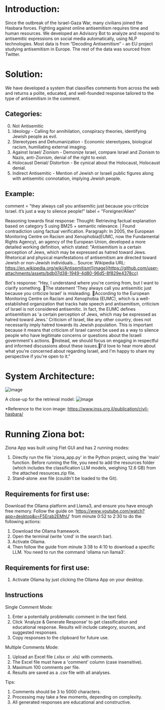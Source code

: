 # Introduction: 
Since the outbreak of the Israel-Gaza War, many civilians joined the Hasbara forces.
Fighting against online antisemitism requires time and human resources.
We developed an Advisory Bot to analyze and respond to antisemitic expressions on social media automatically, using NLP technologies.
Most data is from “Decoding Antisemitism” - an EU project studying antisemitism in Europe. The rest of the data was sourced from Twitter.

# Solution:
We have developed a system that classifies comments from across the web and returns a polite, educated, and well-founded response tailored to the type of antisemitism in the comment.

## Categories:
0. Not Antisemitic
1. Ideology - Calling for annihilation, conspiracy theories, identifying Jewish people as evil.
2. Stereotypes and Dehumanization - Economic stereotypes, biological racism, humiliating external imaging.
3. Against Israel/ Zionism - Demonize Israel, compare Israel and Zionism to Nazis, anti-Zionism, denial of the right to exist.
4. Holocaust Denial/ Distortion - Be cynical about the Holocaust, Holocaust denial.
5. Indirect Antisemitic - Mention of Jewish or Israeli public figures along with antisemitic connotation, implying Jewish people.

## Example:
comment = "they always call you antisemitic just because you criticize Israel. it’s just a way to silence people!"
label = "Foreigner/Alien"

Reasoning towards final response:
Thought: Retrieving factual explanation based on category 5 using BM25 + semantic relevance. | Found contradiction using factual verification. Paragraph: In 2005, the European Monitoring Centre on Racism and Xenophobia(EUMC, now the Fundamental Rights Agency), an agency of the European Union, developed a more detailed working definition, which stated: "Antisemitism is a certain perception of Jews, which may be expressed as hatred toward Jews. Rhetorical and physical manifestations of antisemitism are directed toward Jewish or non-Jewish individuals...
Source: Wikipedia
URL: https://en.wikipedia.org/wiki/Antisemitism![image](https://github.com/user-attachments/assets/bdb07d38-1949-4d80-96d5-8f829e4378cc)

Bot's response:
"Hey, I understand where you're coming from, but I want to clarify something. The statement 'They always call you antisemitic just because you criticize Israel' is misleading. According to the European Monitoring Centre on Racism and Xenophobia (EUMC), which is a well-established organization that tracks hate speech and antisemitism, criticism of Israel is not considered antisemitic. In fact, the EUMC defines antisemitism as 'a certain perception of Jews, which may be expressed as hatred toward Jews.' Criticism of Israel, like any other country, does not necessarily imply hatred towards its Jewish population. This is important because it means that criticism of Israel cannot be used as a way to silence people who have legitimate concerns or questions about the Israeli government's actions. Instead, we should focus on engaging in respectful and informed discussions about these issues.I'd love to hear more about what you're concerned about regarding Israel, and I'm happy to share my perspective if you're open to it."


# System Architecture:
![image](https://github.com/user-attachments/assets/9fe348c3-89c4-4e4c-ab9c-f3197fd32e53)

A close-up for the retrieval model:
![image](https://github.com/user-attachments/assets/fcf0b11c-ec79-4d37-8852-a85ba56cc7ed)


*Reference to the icon image: https://www.inss.org.il/publication/civil-hasbara/ 

# Running Ziona bot:
Ziona App was built using Flet GUI and has 2 running modes:
1. Directly run the file 'ziona_app.py' in the Python project, using the 'main' function.
Before running the file, you need to add the resources folder (which includes the classification LLM models, weighing 12.6 GB) from the attached resources.zip file.
2. Stand-alone .exe file (couldn't be loaded to the Git).

## Requirements for first use:
Download the Ollama platform and Llama3, and ensure you have enough free memory. 
Follow the guide on 'https://www.youtube.com/watch?app=desktop&v=F5Erab2EMhU' 
from minute 0:52 to 2:30 to do the following actions:
1.  Download the Ollama framework.
2. Open the terminal (write 'cmd' in the search bar).
3. Activate Ollama.
4. Then follow the guide from minute 3:38 to 4:10 to download a specific LLM. You need to run the command 'ollama run llama3'.

## Requirements for first use:
1. Activate Ollama by just clicking the Ollama App on your desktop.

## Instructions
Single Comment Mode:
1. Enter a potentially problematic comment in the text field.
2. Click 'Analyze & Generate Response' to get classification and educational response. 
Results will include category, sources, and suggested responses.
3. Copy responses to the clipboard for future use.

Multiple Comments Mode:
1. Upload an Excel file (.xlsx or .xls) with comments.
2. The Excel file must have a 'comment' column (case insensitive).
3. Maximum 100 comments per file.
4. Results are saved as a .csv file with all analyses.

Tips:
1. Comments should be 3 to 5000 characters.
2. Processing may take a few moments, depending on complexity.
3. All generated responses are educational and constructive.

